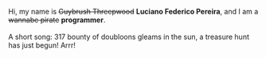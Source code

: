 Hi, my name is ~~Guybrush Threepwood~~ **Luciano Federico Pereira**, and I am a ~~wannabe pirate~~ **programmer**.<br><br>A short song: 317 bounty of doubloons gleams in the sun, a treasure hunt has just begun! Arrr!
